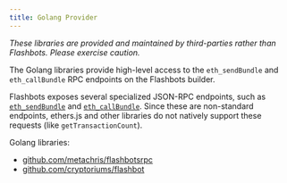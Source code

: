 ```yaml
---
title: Golang Provider
---
```

_These libraries are provided and maintained by third-parties rather than Flashbots. Please exercise caution._

The Golang libraries provide high-level access to the `eth_sendBundle` and `eth_callBundle` RPC endpoints on the Flashbots builder.

Flashbots exposes several specialized JSON-RPC endpoints, such as [`eth_sendBundle`](https://docs.flashbots.net/flashbots-auction/searchers/advanced/rpc-endpoint/#eth_sendbundle) and [`eth_callBundle`](https://docs.flashbots.net/flashbots-auction/searchers/advanced/rpc-endpoint/#eth_callbundle). Since these are non-standard endpoints, ethers.js and other libraries do not natively support these requests (like `getTransactionCount`).

Golang libraries:

* [github.com/metachris/flashbotsrpc](https://github.com/metachris/flashbotsrpc)
* [github.com/cryptoriums/flashbot](https://github.com/cryptoriums/flashbot)
